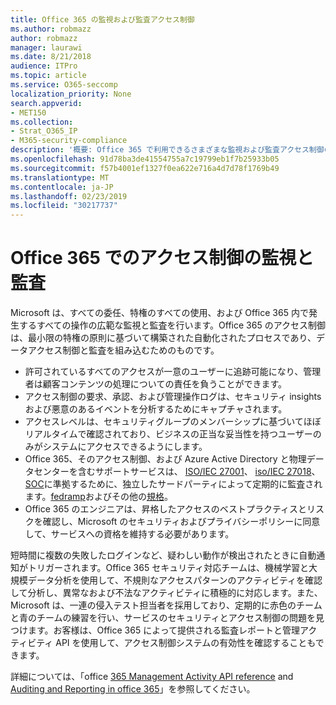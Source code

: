 ```yaml
---
title: Office 365 の監視および監査アクセス制御
ms.author: robmazz
author: robmazz
manager: laurawi
ms.date: 8/21/2018
audience: ITPro
ms.topic: article
ms.service: O365-seccomp
localization_priority: None
search.appverid:
- MET150
ms.collection:
- Strat_O365_IP
- M365-security-compliance
description: '概要: Office 365 で利用できるさまざまな監視および監査アクセス制御の概要について説明します。'
ms.openlocfilehash: 91d78ba3de41554755a7c19799eb1f7b25933b05
ms.sourcegitcommit: f57b4001ef1327f0ea622e716a4d7d78f1769b49
ms.translationtype: MT
ms.contentlocale: ja-JP
ms.lasthandoff: 02/23/2019
ms.locfileid: "30217737"
---
```

# <a name="monitoring-and-auditing-access-controls-in-office-365"></a>Office 365 でのアクセス制御の監視と監査

Microsoft は、すべての委任、特権のすべての使用、および Office 365 内で発生するすべての操作の広範な監視と監査を行います。Office 365 のアクセス制御は、最小限の特権の原則に基づいて構築された自動化されたプロセスであり、データアクセス制御と監査を組み込むためのものです。
- 許可されているすべてのアクセスが一意のユーザーに追跡可能になり、管理者は顧客コンテンツの処理についての責任を負うことができます。
- アクセス制御の要求、承認、および管理操作ログは、セキュリティ insights および悪意のあるイベントを分析するためにキャプチャされます。
- アクセスレベルは、セキュリティグループのメンバーシップに基づいてほぼリアルタイムで確認されており、ビジネスの正当な妥当性を持つユーザーのみがシステムにアクセスできるようにします。
- Office 365、そのアクセス制御、および Azure Active Directory と物理データセンターを含むサポートサービスは、 [ISO/IEC 27001](https://www.microsoft.com/en-us/TrustCenter/Compliance/iso-iec-27001)、 [iso/IEC 27018](https://www.microsoft.com/en-us/TrustCenter/Compliance/iso-iec-27018)、 [SOC](https://www.microsoft.com/en-us/TrustCenter/Compliance/SOC)に準拠するために、独立したサードパーティによって定期的に監査されます。[fedramp](https://www.microsoft.com/en-us/TrustCenter/Compliance/FedRAMP)およびその他の[規格](https://www.microsoft.com/en-us/TrustCenter/Compliance?service=Office#Icons)。
- Office 365 のエンジニアは、昇格したアクセスのベストプラクティスとリスクを確認し、Microsoft のセキュリティおよびプライバシーポリシーに同意して、サービスへの資格を維持する必要があります。

短時間に複数の失敗したログインなど、疑わしい動作が検出されたときに自動通知がトリガーされます。Office 365 セキュリティ対応チームは、機械学習と大規模データ分析を使用して、不規則なアクセスパターンのアクティビティを確認して分析し、異常なおよび不法なアクティビティに積極的に対応します。また、Microsoft は、一連の侵入テスト担当者を採用しており、定期的に赤色のチームと青のチームの練習を行い、サービスのセキュリティとアクセス制御の問題を見つけます。お客様は、Office 365 によって提供される監査レポートと管理アクティビティ API を使用して、アクセス制御システムの有効性を確認することもできます。 

詳細については、「office [365 Management Activity API reference](https://msdn.microsoft.com/en-us/library/office/mt227394.aspx) and [Auditing and Reporting in office 365](office-365-auditing-and-reporting-overview.md)」を参照してください。
